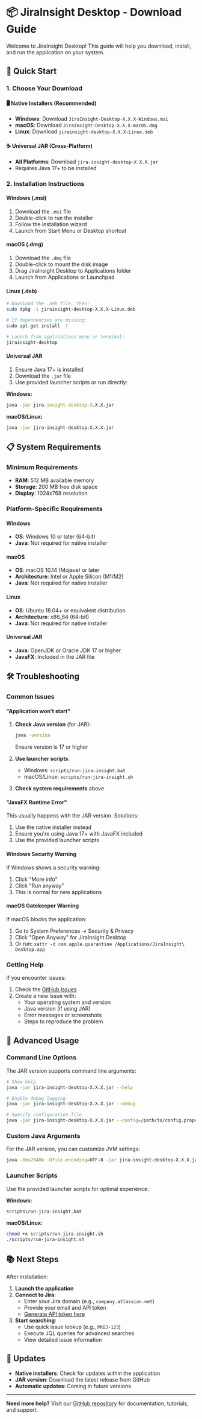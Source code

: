 # 📦 JiraInsight Desktop - Download Guide

Welcome to JiraInsight Desktop! This guide will help you download, install, and run the application on your system.

## 🚀 Quick Start

### 1. Choose Your Download

#### 🖥️ **Native Installers (Recommended)**
- **Windows**: Download `JiraInsight-Desktop-X.X.X-Windows.msi`
- **macOS**: Download `JiraInsight-Desktop-X.X.X-macOS.dmg`
- **Linux**: Download `jirainsight-desktop-X.X.X-Linux.deb`

#### ☕ **Universal JAR (Cross-Platform)**
- **All Platforms**: Download `jira-insight-desktop-X.X.X.jar`
- Requires Java 17+ to be installed

### 2. Installation Instructions

#### Windows (.msi)
1. Download the `.msi` file
2. Double-click to run the installer
3. Follow the installation wizard
4. Launch from Start Menu or Desktop shortcut

#### macOS (.dmg)
1. Download the `.dmg` file
2. Double-click to mount the disk image
3. Drag JiraInsight Desktop to Applications folder
4. Launch from Applications or Launchpad

#### Linux (.deb)
```bash
# Download the .deb file, then:
sudo dpkg -i jirainsight-desktop-X.X.X-Linux.deb

# If dependencies are missing:
sudo apt-get install -f

# Launch from applications menu or terminal:
jirainsight-desktop
```

#### Universal JAR
1. Ensure Java 17+ is installed
2. Download the `.jar` file
3. Use provided launcher scripts or run directly:

**Windows:**
```cmd
java -jar jira-insight-desktop-X.X.X.jar
```

**macOS/Linux:**
```bash
java -jar jira-insight-desktop-X.X.X.jar
```

## 📋 System Requirements

### Minimum Requirements
- **RAM**: 512 MB available memory
- **Storage**: 200 MB free disk space
- **Display**: 1024x768 resolution

### Platform-Specific Requirements

#### Windows
- **OS**: Windows 10 or later (64-bit)
- **Java**: Not required for native installer

#### macOS
- **OS**: macOS 10.14 (Mojave) or later
- **Architecture**: Intel or Apple Silicon (M1/M2)
- **Java**: Not required for native installer

#### Linux
- **OS**: Ubuntu 18.04+ or equivalent distribution
- **Architecture**: x86_64 (64-bit)
- **Java**: Not required for native installer

#### Universal JAR
- **Java**: OpenJDK or Oracle JDK 17 or higher
- **JavaFX**: Included in the JAR file

## 🛠️ Troubleshooting

### Common Issues

#### "Application won't start"
1. **Check Java version** (for JAR):
   ```bash
   java -version
   ```
   Ensure version is 17 or higher

2. **Use launcher scripts**:
   - Windows: `scripts/run-jira-insight.bat`
   - macOS/Linux: `scripts/run-jira-insight.sh`

3. **Check system requirements** above

#### "JavaFX Runtime Error"
This usually happens with the JAR version. Solutions:
1. Use the native installer instead
2. Ensure you're using Java 17+ with JavaFX included
3. Use the provided launcher scripts

#### Windows Security Warning
If Windows shows a security warning:
1. Click "More info"
2. Click "Run anyway"
3. This is normal for new applications

#### macOS Gatekeeper Warning
If macOS blocks the application:
1. Go to System Preferences → Security & Privacy
2. Click "Open Anyway" for JiraInsight Desktop
3. Or run: `xattr -d com.apple.quarantine /Applications/JiraInsight\ Desktop.app`

### Getting Help

If you encounter issues:
1. Check the [GitHub Issues](https://github.com/arv-qa/JiraInsight-Desktop/issues)
2. Create a new issue with:
   - Your operating system and version
   - Java version (if using JAR)
   - Error messages or screenshots
   - Steps to reproduce the problem

## 🔧 Advanced Usage

### Command Line Options

The JAR version supports command line arguments:

```bash
# Show help
java -jar jira-insight-desktop-X.X.X.jar --help

# Enable debug logging
java -jar jira-insight-desktop-X.X.X.jar --debug

# Specify configuration file
java -jar jira-insight-desktop-X.X.X.jar --config=/path/to/config.properties
```

### Custom Java Arguments

For the JAR version, you can customize JVM settings:

```bash
java -Xmx2048m -Dfile.encoding=UTF-8 -jar jira-insight-desktop-X.X.X.jar
```

### Launcher Scripts

Use the provided launcher scripts for optimal experience:

**Windows:**
```cmd
scripts\run-jira-insight.bat
```

**macOS/Linux:**
```bash
chmod +x scripts/run-jira-insight.sh
./scripts/run-jira-insight.sh
```

## 📚 Next Steps

After installation:

1. **Launch the application**
2. **Connect to Jira**:
   - Enter your Jira domain (e.g., `company.atlassian.net`)
   - Provide your email and API token
   - [Generate API token here](https://id.atlassian.com/manage-profile/security/api-tokens)
3. **Start searching**:
   - Use quick issue lookup (e.g., `PROJ-123`)
   - Execute JQL queries for advanced searches
   - View detailed issue information

## 🔄 Updates

- **Native installers**: Check for updates within the application
- **JAR version**: Download the latest release from GitHub
- **Automatic updates**: Coming in future versions

---

**Need more help?** Visit our [GitHub repository](https://github.com/arv-qa/JiraInsight-Desktop) for documentation, tutorials, and support.
